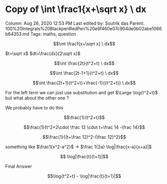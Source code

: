# Copy of \int \frac1{x+\sqrt x} \ dx

Column: Aug 26, 2020 12:53 PM
Last edited by: Soutrik das
Parent: 100%20Integrals%20BlackpenRedPen%20e8f460e07c904de0b02abe1066b64353.md
Tags: maths, question

$$\int \frac1{x+\sqrt x} \ dx$$

$t=\sqrt x$  $dt=\frac{dx}{2\sqrt x}$

$$\int \frac{2t}{t^2+t} \ dx$$

$$\int \frac{2t-1+1}{t^2+t} \ dx$$

$$\int \frac{2t+1}{t^2+t}+\frac{-1}{{t^2+t}} \ dx$$

For the left term we can just use substitution and get 
$\Large \log{t^2+t}$ but what about the other one ?

We probably have to do this 

$$\frac{1}{t^2+t}$$

$$\frac{1}{t^2+2\cdot \frac 12 \cdot t+\frac 14 -\frac 14}$$

$$\frac{1}{(t+\frac 12)^2-(\frac 12)^2}$$

something like $\frac1{x^2-a^2}$ $\to$ $\frac 1{2a} \log|\frac{x-a}{x+a}|$

$$ \log|\frac{t}{t+1}|$$

Final Answer 

$$\log{t^2+t} - \log|\frac{t}{t+1}|$$
